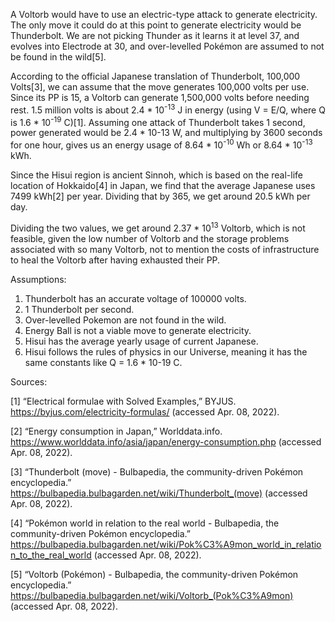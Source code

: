 A Voltorb would have to use an electric-type attack to generate electricity. The only move it could do at this point to generate electricity would be Thunderbolt. We are not picking Thunder as it learns it at level 37, and evolves into Electrode at 30, and over-levelled Pokémon are assumed to not be found in the wild[5]. 

According to the official Japanese translation of Thunderbolt, 100,000 Volts[3], we can assume that the move generates 100,000 volts per use. Since its PP is 15, a Voltorb can generate 1,500,000 volts before needing rest. 1.5 million volts is about 2.4 * 10<sup>-13</sup> J in energy (using V = E/Q, where Q is 1.6 * 10<sup>-19</sup> C)[1]. Assuming one attack of Thunderbolt takes 1 second, power generated would be 2.4 * 10-13 W, and multiplying by 3600 seconds for one hour, gives us an energy usage of 8.64 * 10<sup>-10</sup> Wh or 8.64 * 10<sup>-13</sup> kWh.

Since the Hisui region is ancient Sinnoh, which is based on the real-life location of Hokkaido[4] in Japan, we find that the average Japanese uses 7499 kWh[2] per year. Dividing that by 365, we get around 20.5 kWh per day. 

Dividing the two values, we get around 2.37 * 10<sup>13</sup> Voltorb, which is not feasible, given the low number of Voltorb and the storage problems associated with so many Voltorb, not to mention the costs of infrastructure to heal the Voltorb after having exhausted their PP.

Assumptions:
1. Thunderbolt has an accurate voltage of 100000 volts.
2. 1 Thunderbolt per second.
3. Over-levelled Pokemon are not found in the wild.
4. Energy Ball is not a viable move to generate electricity. 
5. Hisui has the average yearly usage of current Japanese.
6. Hisui follows the rules of physics in our Universe, meaning it has the same constants like Q = 1.6 * 10-19 C.

Sources:

[1]
“Electrical formulae with Solved Examples,” BYJUS. https://byjus.com/electricity-formulas/ (accessed Apr. 08, 2022).

[2]
“Energy consumption in Japan,” Worlddata.info. https://www.worlddata.info/asia/japan/energy-consumption.php (accessed Apr. 08, 2022).

[3]
“Thunderbolt (move) - Bulbapedia, the community-driven Pokémon encyclopedia.” https://bulbapedia.bulbagarden.net/wiki/Thunderbolt_(move) (accessed Apr. 08, 2022).

[4]
“Pokémon world in relation to the real world - Bulbapedia, the community-driven Pokémon encyclopedia.” https://bulbapedia.bulbagarden.net/wiki/Pok%C3%A9mon_world_in_relation_to_the_real_world (accessed Apr. 08, 2022).

[5]
“Voltorb (Pokémon) - Bulbapedia, the community-driven Pokémon encyclopedia.” https://bulbapedia.bulbagarden.net/wiki/Voltorb_(Pok%C3%A9mon) (accessed Apr. 08, 2022).

